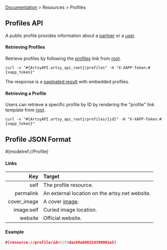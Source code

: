 [Documentation](/docs) &gt; Resources &gt; Profiles

## Profiles API

A public profile provides information about a [partner](/docs/partners) or a [user](/docs/users).

#### Retrieving Profiles

Retrieve profiles by following the [profiles](#{ArtsyAPI.artsy_api_root}/profiles) link from [root](#{ArtsyAPI.artsy_api_root}).

```
curl -v "#{ArtsyAPI.artsy_api_root}/profiles" -H "X-XAPP-Token:#{xapp_token}"
```

The response is a [paginated result](/docs/pagination) with embedded profiles.

#### Retrieving a Profile

Users can retrieve a specific profile by ID by rendering the "profile" link template from [root](#{ArtsyAPI.artsy_api_root}).

```
curl -v "#{ArtsyAPI.artsy_api_root}/profiles/{id}" -H "X-XAPP-Token:#{xapp_token}"
```

## Profile JSON Format

#{modelref://Profile}

#### Links

Key         | Target                                          |
-----------:|:------------------------------------------------|
self        | The profile resource.                           |
permalink   | An external location on the artsy.net website.  |
cover_image | A cover [image](/docs/images).                  |
image:self  | Curied image location.                          |
website     | Official website.                               |

#### Example

``` json
#{resource://profile/id=5159dac69a608324390001e5}
```
